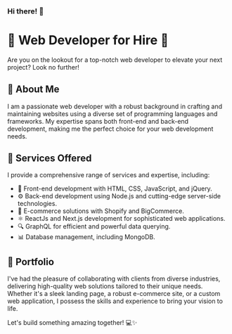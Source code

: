 ### Hi there! 👋

# 🚀 Web Developer for Hire 🚀

Are you on the lookout for a top-notch web developer to elevate your next project? Look no further!

## 🌟 About Me

I am a passionate web developer with a robust background in crafting and maintaining websites using a diverse set of programming languages and frameworks. My expertise spans both front-end and back-end development, making me the perfect choice for your web development needs.

## 💼 Services Offered

I provide a comprehensive range of services and expertise, including:

- 🎨 Front-end development with HTML, CSS, JavaScript, and jQuery.
- ⚙️ Back-end development using Node.js and cutting-edge server-side technologies.
- 🛒 E-commerce solutions with Shopify and BigCommerce.
- ⚛️ ReactJs and Next.js development for sophisticated web applications.
- 🔍 GraphQL for efficient and powerful data querying.
- 📊 Database management, including MongoDB.

## 📂 Portfolio

I've had the pleasure of collaborating with clients from diverse industries, delivering high-quality web solutions tailored to their unique needs. Whether it's a sleek landing page, a robust e-commerce site, or a custom web application, I possess the skills and experience to bring your vision to life.

Let's build something amazing together! 💻✨
